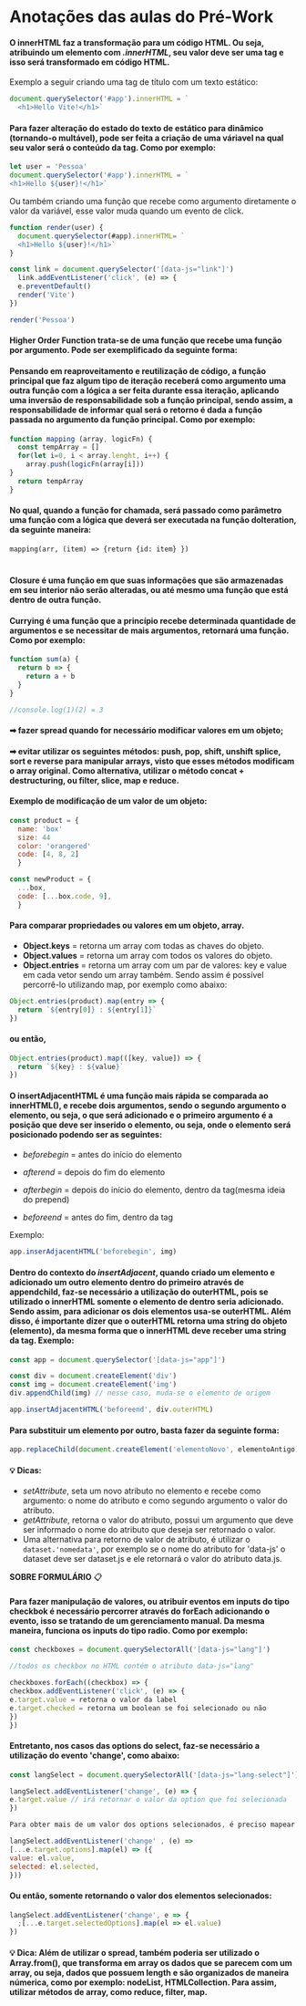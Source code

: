 # Anotações das aulas do Pré-Work

#### O innerHTML faz a transformação para um código HTML. Ou seja, atribuindo um elemento com _.innerHTML_, seu valor deve ser uma tag e isso será transformado em código HTML.

Exemplo a seguir criando uma tag de título com um texto estático:

```javascript
document.querySelector('#app').innerHTML = `
  <h1>Hello Vite!</h1>`
```

#### Para fazer alteração do estado do texto de estático para dinâmico (tornando-o multável), pode ser feita a criação de uma váriavel na qual seu valor será o conteúdo da tag. Como por exemplo:

```javascript
let user = 'Pessoa'
document.querySelector('#app').innerHTML = `
<h1>Hello ${user}!</h1>`
```

Ou também criando uma função que recebe como argumento diretamente o valor da variável, esse valor muda quando um evento de click.

```javascript
function render(user) {
  document.querySelector(#app).innerHTML= `
  <h1>Hello ${user}!</h1>`
}

const link = document.querySelector('[data-js="link"]')
  link.addEventListener('click', (e) => {
  e.preventDefault()
  render('Vite')
})

render('Pessoa')
```

#### **Higher Order Function** trata-se de uma função que recebe uma função por argumento. Pode ser exemplificado da seguinte forma:

#### Pensando em reaproveitamento e reutilização de código, a função principal que faz algum tipo de iteração receberá como argumento uma outra função com a lógica a ser feita durante essa iteração, aplicando uma inversão de responsabilidade sob a função principal, sendo assim, a responsabilidade de informar qual será o retorno é dada a função passada no argumento da função principal. Como por exemplo:

```javascript
function mapping (array, logicFn) {
  const tempArray = []
  for(let i=0, i < array.lenght, i++) {
    array.push(logicFn(array[i]))
}
  return tempArray
}

```

#### No qual, quando a função for chamada, será passado como parâmetro uma função com a lógica que deverá ser executada na função doIteration, da seguinte maneira:

`mapping(arr, (item) => {return {id: item} })`

#

#### **Closure** é uma função em que suas informações que são armazenadas em seu interior não serão alteradas, ou até mesmo uma função que está dentro de outra função.

#### **Currying** é uma função que a princípio recebe determinada quantidade de argumentos e se necessitar de mais argumentos, retornará uma função. Como por exemplo:

```javascript
function sum(a) {
  return b => {
    return a + b
  }
}

//console.log(1)(2) = 3
```

#### ➡ fazer spread quando for necessário modificar valores em um objeto;

#### ➡ evitar utilizar os seguintes métodos: push, pop, shift, unshift splice, sort e reverse para manipular arrays, visto que esses métodos modificam o array original. Como alternativa, utilizar o método concat + destructuring, ou filter, slice, map e reduce.

#### Exemplo de modificação de um valor de um objeto:

```javascript
const product = {
  name: 'box'
  size: 44
  color: 'orangered'
  code: [4, 8, 2]
  }

const newProduct = {
  ...box,
  code: [...box.code, 9],
  }
```

#### Para comparar propriedades ou valores em um objeto, array.

- **Object.keys** = retorna um array com todas as chaves do objeto.
- **Object.values** = retorna um array com todos os valores do objeto.
- **Object.entries** = retorna um array com um par de valores: key e value em cada vetor sendo um array também. Sendo assim é possível percorrê-lo utilizando map, por exemplo como abaixo:

```javascript
Object.entries(product).map(entry => {
  return `${entry[0]} : ${entry[1]}`
})
```

#### ou então,

```javascript
Object.entries(product).map(([key, value]) => {
  return `${key} : ${value}`
})
```

#### O insertAdjacentHTML é uma função mais rápida se comparada ao innerHTML(), e recebe dois argumentos, sendo o segundo argumento o elemento, ou seja, o que será adicionado e o primeiro argumento é a posição que deve ser inserido o elemento, ou seja, onde o elemento será posicionado podendo ser as seguintes:

- _beforebegin_ = antes do início do elemento
- _afterend_ = depois do fim do elemento

- _afterbegin_ = depois do início do elemento, dentro da tag(mesma ideia do prepend)
- _beforeend_ = antes do fim, dentro da tag

Exemplo:

```javascript
app.inserAdjacentHTML('beforebegin', img)
```

#### Dentro do contexto do _insertAdjacent_, quando criado um elemento e adicionado um outro elemento dentro do primeiro através de appendchild, faz-se necessário a utilização do outerHTML, pois se utilizado o innerHTML somente o elemento de dentro seria adicionado. Sendo assim, para adicionar os dois elementos usa-se outerHTML. Além disso, é importante dizer que o outerHTML retorna uma string do objeto (elemento), da mesma forma que o innerHTML deve receber uma string da tag. Exemplo:

```javascript
const app = document.querySelector('[data-js="app"]')

const div = document.createElement('div')
const img = document.createElement('img')
div.appendChild(img) // nesse caso, muda-se o elemento de origem

app.insertAdjacentHTML('beforeend', div.outerHTML)
```

#### Para substituir um elemento por outro, basta fazer da seguinte forma:

```javascript
app.replaceChild(document.createElement('elementoNovo', elementoAntigo))
```

#### 💡 **Dicas:**

- _setAttribute_, seta um novo atributo no elemento e recebe como argumento: o nome do atributo e como segundo argumento o valor do atributo.
- _getAttribute_, retorna o valor do atributo, possui um argumento que deve ser informado o nome do atributo que deseja ser retornado o valor.
- Uma alternativa para retorno de valor de atributo, é utilizar o `dataset.'nomedata'`, por exemplo se o nome do atributo for 'data-js' o dataset deve ser dataset.js e ele retornará o valor do atributo data.js.

**SOBRE FORMULÁRIO** 📋

#### Para fazer manipulação de valores, ou atribuir eventos em inputs do tipo checkbok é necessário percorrer através do forEach adicionando o evento, isso se tratando de um gerenciamento manual. Da mesma maneira, funciona os inputs do tipo radio. Como por exemplo:

```javascript
const checkboxes = document.querySelectorAll('[data-js="lang"]')

//todos os checkbox no HTML contém o atributo data-js="lang"

checkboxes.forEach((checkbox) => {
checkbox.addEventListener('click', (e) => {
e.target.value = retorna o valor da label
e.target.checked = retorna um boolean se foi selecionado ou não
})
})
```

#### Entretanto, nos casos das options do select, faz-se necessário a utilização do evento 'change', como abaixo:

```javascript
const langSelect = document.querySelectorAll('[data-js="lang-select"]')

langSelect.addEventListener('change', (e) => {
e.target.value // irá retornar o valor da option que foi selecionada
})

Para obter mais de um valor dos options selecionados, é preciso mapear as options as transformando em um array. Da seguinte maneira é possível fazer isso retornando um objeto com os valores e as seleções:

langSelect.addEventListener('change' , (e) =>
[...e.target.options].map(el) => ({
value: el.value,
selected: el.selected,
}))
```

#### Ou então, somente retornando o valor dos elementos selecionados:

```javascript
langSelect.addEventListener('change', e => {
  ;[...e.target.selectedOptions].map(el => el.value)
})
```

#### 💡 **Dica:** Além de utilizar o spread, também poderia ser utilizado o Array.from(), que transforma em array os dados que se parecem com um array, ou seja, dados que possuem length e são organizados de maneira númerica, como por exemplo: nodeList, HTMLCollection. Para assim, utilizar métodos de array, como reduce, filter, map.
